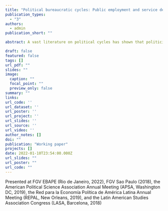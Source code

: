 ```yaml
---
title: "Political bureaucratic cycles: Public employment and service delivery around elections in Brazil"
publication_types:
  - "3"
authors:
  - admin
publication_short: ""

abstract: A vast literature on political cycles has shown that politicians often manipulate policy tools ahead of elections, as a strategy to improve their electoral performance. Much less is known about the effects of policies used to contain these cycles. I argue that legal constraints on politicians' discretion over inputs such as spending or hiring ahead of elections simply displace cycles and can even exacerbate them. I demonstrate these unintended consequences using large, monthly panels of Brazilian municipalities, and measuring cycles in bureaucratic inputs (hires) and outputs (services). Brazilian laws ban hiring and firing bureaucrats in a 6-month period around elections, which take place at the same time throughout the country. Hiring contracts during this freeze period but it expands in the months before the ban, for both temporary and civil service bureaucrats. These patterns are even more pronounced in localities exposed to a randomized anti-corruption audit. Healthcare services also follow cyclical patterns: some services expand ahead of the elections (at the expense of others), and in general services contract immediately before and after the election. Together, these results suggest that constraints on politicians' discretion over inputs around elections displace rather than eliminate electoral cycles, and can have other unintended consequences.

draft: false
featured: false
tags: []
url_pdf: ""
slides: ""
image:
  caption: ""
  focal_point: ""
  preview_only: false
summary: ""
links:
url_code: ''
url_dataset: ''
url_poster: ''
url_project: ''
url_slides: ''
url_source: ''
url_video: ''
author_notes: []
doi: ""
publication: "Working paper"
projects: []
date: 2022-01-10T23:54:00.000Z
url_slides: ""
url_poster: ""
url_code: ""
---
```

Presented at FGV EBAPE (Rio de Janeiro, 2022), FGV Sao Paulo (2018), the American Political Science Association Annual Meeting (APSA, Washington DC, 2019), the Red para la Economía Política de América Latina Annual Meeting (REPAL, New Orleans, 2019), and the Latin American Studies Association Congress (LASA, Barcelona, 2018)
